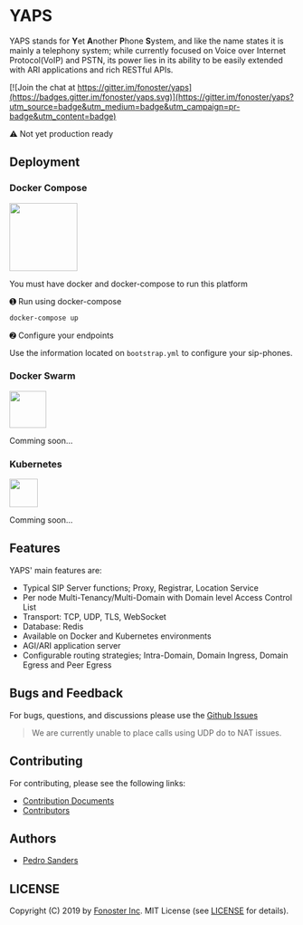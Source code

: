 
# YAPS

YAPS stands for **Y**et **A**nother **P**hone **S**ystem, and like the name states it is mainly a telephony system; while currently focused on Voice over Internet Protocol(VoIP) and PSTN, its power lies in its ability to be easily extended with ARI applications and rich RESTful APIs.

[![Join the chat at https://gitter.im/fonoster/yaps](https://badges.gitter.im/fonoster/yaps.svg)](https://gitter.im/fonoster/yaps?utm_source=badge&utm_medium=badge&utm_campaign=pr-badge&utm_content=badge)

:warning: Not yet production ready

## Deployment

### Docker Compose

<img src="https://github.com/fonoster/yaps/blob/master/docs/images/compose.png" width="120">

You must have docker and docker-compose to run this platform

&#10122; Run using docker-compose

```bash
docker-compose up
```

&#10123; Configure your endpoints

Use the information located on `bootstrap.yml` to configure your sip-phones.

### Docker Swarm

<img src="https://github.com/fonoster/yaps/blob/master/docs/images/swarm.png" height="65">

Comming soon...

### Kubernetes

<img src="https://github.com/fonoster/yaps/blob/master/docs/images/k8s.png" height="50">

Comming soon...

## Features

YAPS' main features are:

- Typical SIP Server functions; Proxy, Registrar, Location Service
- Per node Multi-Tenancy/Multi-Domain with Domain level Access Control List
- Transport: TCP, UDP, TLS, WebSocket
- Database: Redis
- Available on Docker and Kubernetes environments
- AGI/ARI application server
- Configurable routing strategies; Intra-Domain, Domain Ingress, Domain Egress and Peer Egress

## Bugs and Feedback

For bugs, questions, and discussions please use the [Github Issues](https://github.com/fonoster/yaps/issues)

> We are currently unable to place calls using UDP do to NAT issues.

## Contributing

For contributing, please see the following links:

 - [Contribution Documents](https://github.com/fonoster/yaps/blob/master/CONTRIBUTING.md)
 - [Contributors](https://github.com/fonoster/yaps/contributors)

## Authors
 - [Pedro Sanders](https://github.com/psanders)

## LICENSE
Copyright (C) 2019 by [Fonoster Inc](https://fonoster.com). MIT License (see [LICENSE](https://github.com/fonoster/yaps/blob/master/LICENSE) for details).
